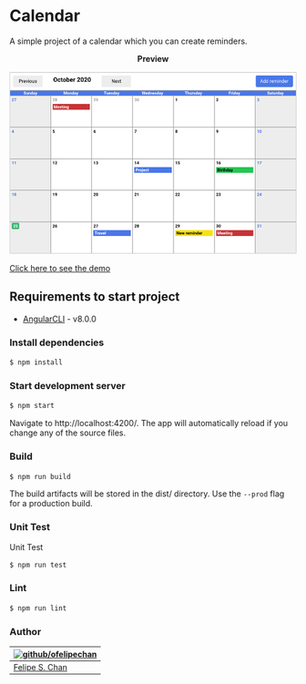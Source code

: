 # Calendar

A simple project of a calendar which you can create reminders.

<p align="center">
    <b>Preview</b>
</p>

<p align="center">
    <img src="https://raw.githubusercontent.com/ofelipechan/angular-calendar/master/preview.png" width="650">
</p>

[Click here to see the demo](https://angular-calendar.vercel.app/)


## Requirements to start project

* [AngularCLI](https://cli.angular.io/)  - v8.0.0

### Install dependencies

```bash
$ npm install
```

### Start development server 

```bash
$ npm start
```
Navigate to http://localhost:4200/. The app will automatically reload if you change any of the source files.

### Build

```bash
$ npm run build
```

The build artifacts will be stored in the dist/ directory. Use the `--prod` flag for a production build.

### Unit Test

Unit Test

```bash
$ npm run test
```

### Lint

```bash
$ npm run lint
```

### Author

| [![github/ofelipechan](https://avatars0.githubusercontent.com/u/26874734?v=3&s=115)](https://github.com/ofelipechan "Checkout github") |
|---|
| [Felipe S. Chan](https://github.com/ofelipechan) |
